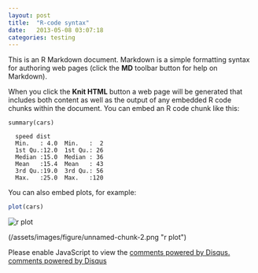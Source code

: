 ```yaml
---
layout: post
title:  "R-code syntax"
date:   2013-05-08 03:07:18
categories: testing
---
```



This is an R Markdown document. Markdown is a simple formatting syntax for authoring web pages (click the **MD** toolbar button for help on Markdown).

When you click the **Knit HTML** button a web page will be generated that includes both content as well as the output of any embedded R code chunks within the document. You can embed an R code chunk like this:


```{r tidy=FALSE}
summary(cars)
```

```{r tidy=FALSE}
  speed	dist  
  Min.   : 4.0	Min.   :  2  
  1st Qu.:12.0	1st Qu.: 26  
  Median :15.0	Median : 36  
  Mean   :15.4	Mean   : 43  
  3rd Qu.:19.0	3rd Qu.: 56  
  Max.   :25.0	Max.   :120  
```


You can also embed plots, for example:


```r
plot(cars)
```

![r plot](https://github.com/jvcasill/jvcasill.github.io/blob/master/assets/images/figure/unnamed-chunk-2.png)

(/assets/images/figure/unnamed-chunk-2.png "r plot")

<div id="disqus_thread"></div>
<script type="text/javascript">
    /* * * CONFIGURATION VARIABLES: EDIT BEFORE PASTING INTO YOUR WEBPAGE * * */
    var disqus_shortname = 'jvcasill'; // required: replace example with your forum shortname

    /* * * DON'T EDIT BELOW THIS LINE * * */
    (function() {
        var dsq = document.createElement('script'); dsq.type = 'text/javascript'; dsq.async = true;
        dsq.src = '//' + disqus_shortname + '.disqus.com/embed.js';
        (document.getElementsByTagName('head')[0] || document.getElementsByTagName('body')[0]).appendChild(dsq);
    })();
</script>
<noscript>Please enable JavaScript to view the <a href="http://disqus.com/?ref_noscript">comments powered by Disqus.</a></noscript>
<a href="http://disqus.com" class="dsq-brlink">comments powered by <span class="logo-disqus">Disqus</span></a>